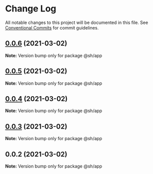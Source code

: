 # Change Log

All notable changes to this project will be documented in this file.
See [Conventional Commits](https://conventionalcommits.org) for commit guidelines.

## [0.0.6](https://github.com/shubhamdeodia/sh-monorepo/compare/@sh/app@0.0.5...@sh/app@0.0.6) (2021-03-02)

**Note:** Version bump only for package @sh/app





## [0.0.5](https://github.com/shubhamdeodia/sh-monorepo/compare/@sh/app@0.0.4...@sh/app@0.0.5) (2021-03-02)

**Note:** Version bump only for package @sh/app





## [0.0.4](https://github.com/shubhamdeodia/sh-monorepo/compare/@sh/app@0.0.3...@sh/app@0.0.4) (2021-03-02)

**Note:** Version bump only for package @sh/app





## [0.0.3](https://github.com/shubhamdeodia/sh-monorepo/compare/@sh/app@0.0.2...@sh/app@0.0.3) (2021-03-02)

**Note:** Version bump only for package @sh/app





## 0.0.2 (2021-03-02)

**Note:** Version bump only for package @sh/app

